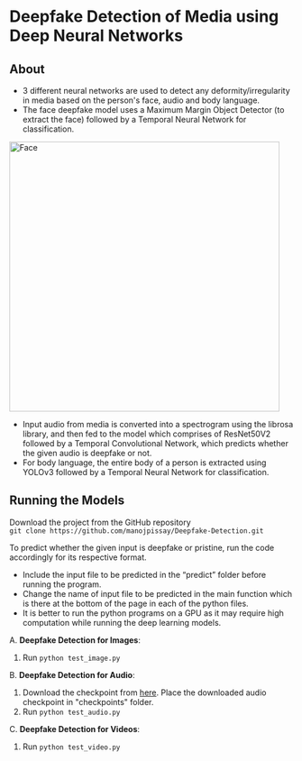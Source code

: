 # Deepfake Detection of Media using Deep Neural Networks

## About
- 3 different neural networks are used to detect any deformity/irregularity in media based on the person's face, audio and body language.
- The face deepfake model uses a Maximum Margin Object Detector (to extract the face) followed by a Temporal Neural Network for classification.
<img width="479" alt="Face" src="https://user-images.githubusercontent.com/45272841/155396030-f56278dc-960f-434e-a030-6d4d8493704d.png">

- Input audio from media is converted into a spectrogram using the librosa library, and then fed to the model which comprises of ResNet50V2 followed by a Temporal Convolutional Network, which predicts whether the given audio is deepfake or not.
- For body language, the entire body of a person is extracted using YOLOv3 followed by a Temporal Neural Network for classification.

## Running the Models

Download the project from the GitHub repository<br>
`git clone https://github.com/manojpissay/Deepfake-Detection.git`

To predict whether the given input is deepfake or pristine, run the code accordingly for its respective format.

- Include the input file to be predicted in the “predict” folder before running the program.
- Change the name of input file to be predicted in the main function which is there at the bottom of the page in each of the python files.
- It is better to run the python programs on a GPU as it may require high computation while running the deep learning models.

A. **Deepfake Detection for Images**:
1. Run `python test_image.py`

B. **Deepfake Detection for Audio**:
1. Download the checkpoint from [here](https://drive.google.com/file/d/1vJXh8j3E5TgjMHvegBiFiM9w9V_CsVPs/view?usp=sharing). Place the downloaded audio checkpoint in "checkpoints" folder.
2. Run `python test_audio.py`

C. **Deepfake Detection for Videos**:
1. Run `python test_video.py`
